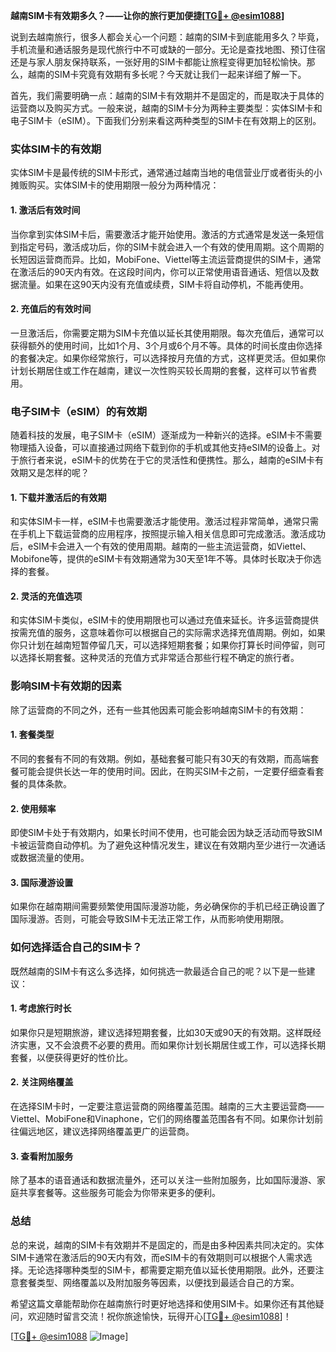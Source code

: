 **越南SIM卡有效期多久？——让你的旅行更加便捷[[TG💪+ @esim1088](https://t.me/s/esim1088)]**

说到去越南旅行，很多人都会关心一个问题：越南的SIM卡到底能用多久？毕竟，手机流量和通话服务是现代旅行中不可或缺的一部分。无论是查找地图、预订住宿还是与家人朋友保持联系，一张好用的SIM卡都能让旅程变得更加轻松愉快。那么，越南的SIM卡究竟有效期有多长呢？今天就让我们一起来详细了解一下。

首先，我们需要明确一点：越南的SIM卡有效期并不是固定的，而是取决于具体的运营商以及购买方式。一般来说，越南的SIM卡分为两种主要类型：实体SIM卡和电子SIM卡（eSIM）。下面我们分别来看这两种类型的SIM卡在有效期上的区别。

### 实体SIM卡的有效期

实体SIM卡是最传统的SIM卡形式，通常通过越南当地的电信营业厅或者街头的小摊贩购买。实体SIM卡的使用期限一般分为两种情况：

#### 1. 激活后有效时间
当你拿到实体SIM卡后，需要激活才能开始使用。激活的方式通常是发送一条短信到指定号码，激活成功后，你的SIM卡就会进入一个有效的使用周期。这个周期的长短因运营商而异。比如，MobiFone、Viettel等主流运营商提供的SIM卡，通常在激活后的90天内有效。在这段时间内，你可以正常使用语音通话、短信以及数据流量。如果在这90天内没有充值或续费，SIM卡将自动停机，不能再使用。

#### 2. 充值后的有效时间
一旦激活后，你需要定期为SIM卡充值以延长其使用期限。每次充值后，通常可以获得额外的使用时间，比如1个月、3个月或6个月不等。具体的时间长度由你选择的套餐决定。如果你经常旅行，可以选择按月充值的方式，这样更灵活。但如果你计划长期居住或工作在越南，建议一次性购买较长周期的套餐，这样可以节省费用。

### 电子SIM卡（eSIM）的有效期

随着科技的发展，电子SIM卡（eSIM）逐渐成为一种新兴的选择。eSIM卡不需要物理插入设备，可以直接通过网络下载到你的手机或其他支持eSIM的设备上。对于旅行者来说，eSIM卡的优势在于它的灵活性和便携性。那么，越南的eSIM卡有效期又是怎样的呢？

#### 1. 下载并激活后的有效期
和实体SIM卡一样，eSIM卡也需要激活才能使用。激活过程非常简单，通常只需在手机上下载运营商的应用程序，按照提示输入相关信息即可完成激活。激活成功后，eSIM卡会进入一个有效的使用周期。越南的一些主流运营商，如Viettel、Mobifone等，提供的eSIM卡有效期通常为30天至1年不等。具体时长取决于你选择的套餐。

#### 2. 灵活的充值选项
和实体SIM卡类似，eSIM卡的使用期限也可以通过充值来延长。许多运营商提供按需充值的服务，这意味着你可以根据自己的实际需求选择充值周期。例如，如果你只计划在越南短暂停留几天，可以选择短期套餐；如果你打算长时间停留，则可以选择长期套餐。这种灵活的充值方式非常适合那些行程不确定的旅行者。

### 影响SIM卡有效期的因素

除了运营商的不同之外，还有一些其他因素可能会影响越南SIM卡的有效期：

#### 1. 套餐类型
不同的套餐有不同的有效期。例如，基础套餐可能只有30天的有效期，而高端套餐可能会提供长达一年的使用时间。因此，在购买SIM卡之前，一定要仔细查看套餐的具体条款。

#### 2. 使用频率
即使SIM卡处于有效期内，如果长时间不使用，也可能会因为缺乏活动而导致SIM卡被运营商自动停机。为了避免这种情况发生，建议在有效期内至少进行一次通话或数据流量的使用。

#### 3. 国际漫游设置
如果你在越南期间需要频繁使用国际漫游功能，务必确保你的手机已经正确设置了国际漫游。否则，可能会导致SIM卡无法正常工作，从而影响使用期限。

### 如何选择适合自己的SIM卡？

既然越南的SIM卡有这么多选择，如何挑选一款最适合自己的呢？以下是一些建议：

#### 1. 考虑旅行时长
如果你只是短期旅游，建议选择短期套餐，比如30天或90天的有效期。这样既经济实惠，又不会浪费不必要的费用。而如果你计划长期居住或工作，可以选择长期套餐，以便获得更好的性价比。

#### 2. 关注网络覆盖
在选择SIM卡时，一定要注意运营商的网络覆盖范围。越南的三大主要运营商——Viettel、MobiFone和Vinaphone，它们的网络覆盖范围各有不同。如果你计划前往偏远地区，建议选择网络覆盖更广的运营商。

#### 3. 查看附加服务
除了基本的语音通话和数据流量外，还可以关注一些附加服务，比如国际漫游、家庭共享套餐等。这些服务可能会为你带来更多的便利。

### 总结

总的来说，越南的SIM卡有效期并不是固定的，而是由多种因素共同决定的。实体SIM卡通常在激活后的90天内有效，而eSIM卡的有效期则可以根据个人需求选择。无论选择哪种类型的SIM卡，都需要定期充值以延长使用期限。此外，还要注意套餐类型、网络覆盖以及附加服务等因素，以便找到最适合自己的方案。

希望这篇文章能帮助你在越南旅行时更好地选择和使用SIM卡。如果你还有其他疑问，欢迎随时留言交流！祝你旅途愉快，玩得开心[[TG💪+ @esim1088](https://t.me/s/esim1088)]！

[[TG💪+ @esim1088](https://t.me/s/esim1088) ![Image](https://i.postimg.cc/4NQfJmqS/Snipaste-2025-05-13-00-14-12.png)]